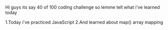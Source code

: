 Hi guys its say 40 of 100 coding challenge so lemme tell what i've learned today

1.Today i've practiced JavaScript
2.And learned about map() array mapping

